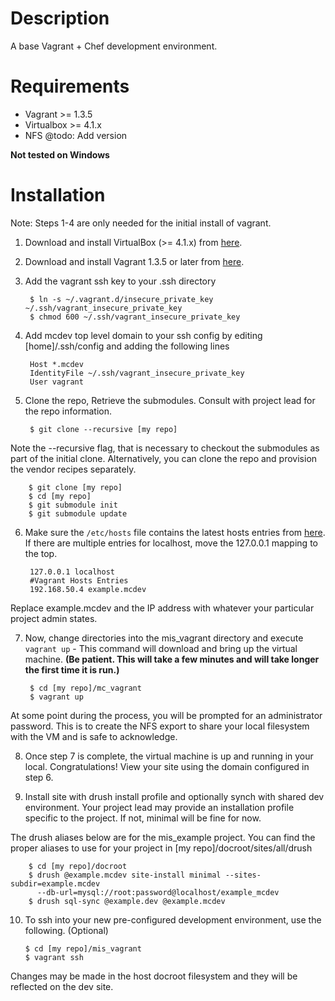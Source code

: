 # Description

A base Vagrant + Chef development environment.

# Requirements

* Vagrant >= 1.3.5
* Virtualbox >= 4.1.x
* NFS @todo: Add version

**Not tested on Windows**

# Installation

Note: Steps 1-4 are only needed for the initial install of vagrant.

1. Download and install VirtualBox (>= 4.1.x) from [here](https://www.virtualbox.org/wiki/Downloads).

2. Download and install Vagrant 1.3.5 or later from [here](http://downloads.vagrantup.com/).

3. Add the vagrant ssh key to your .ssh directory

        $ ln -s ~/.vagrant.d/insecure_private_key ~/.ssh/vagrant_insecure_private_key
        $ chmod 600 ~/.ssh/vagrant_insecure_private_key

4. Add mcdev top level domain to your ssh config by editing [home]/.ssh/config and adding the following lines

        Host *.mcdev
        IdentityFile ~/.ssh/vagrant_insecure_private_key
        User vagrant


5. Clone the repo, Retrieve the submodules. Consult with project lead for the repo information.

        $ git clone --recursive [my repo]

Note the --recursive flag, that is necessary to checkout the submodules as part of the initial clone.
Alternatively, you can clone the repo and provision the vendor recipes separately.

        $ git clone [my repo]
        $ cd [my repo]
        $ git submodule init
        $ git submodule update

6. Make sure the `/etc/hosts` file contains the latest hosts entries from [here](https://docs.google.com/a/mediacurrent.com/spreadsheet/pub?key=0AuLhQk3Txl-JdFNGOGNEV0twcUlwR09tWkU1NVNMZnc&output=html). If there are multiple entries for localhost, move the 127.0.0.1 mapping to the top.

        127.0.0.1 localhost
        #Vagrant Hosts Entries
        192.168.50.4 example.mcdev


Replace example.mcdev and the IP address with whatever your particular project admin states.

7. Now, change directories into the mis_vagrant directory and execute `vagrant up` - This command will download and bring up the virtual machine.
**(Be patient.  This will take a few minutes and will take longer the first time it is run.)**

        $ cd [my repo]/mc_vagrant
        $ vagrant up

At some point during the process, you will be prompted for an administrator password. This is to create the NFS export to share your local filesystem with the VM and is safe to acknowledge.

8. Once step 7 is complete, the virtual machine is up and running in your local. Congratulations! View your site using the domain configured in step 6.

9. Install site with drush install profile and optionally synch with shared dev environment. Your project lead may provide an installation profile specific to the project. If not, minimal will be fine for now.

The drush aliases below are for the mis_example project. You can find the proper aliases to use for your project in [my repo]/docroot/sites/all/drush

        $ cd [my repo]/docroot
        $ drush @example.mcdev site-install minimal --sites-subdir=example.mcdev 
          --db-url=mysql://root:password@localhost/example_mcdev
        $ drush sql-sync @example.dev @example.mcdev

10. To ssh into your new pre-configured development environment, use the following. (Optional)

        $ cd [my repo]/mis_vagrant
        $ vagrant ssh

Changes may be made in the host docroot filesystem and they will
be reflected on the dev site.
